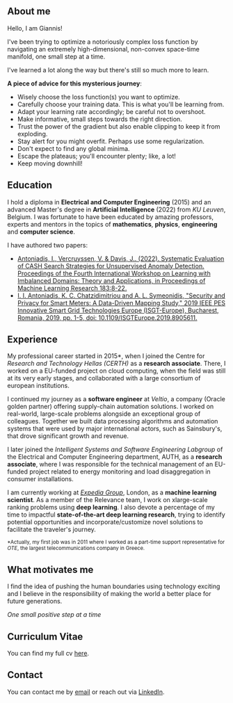 ## About me

Hello, I am Giannis!

I've been trying to optimize a notoriously complex loss function by navigating an extremely high-dimensional, non-convex space-time manifold, one small step at a time.

I've learned a lot along the way but there's still so much more to learn.

**A piece of advice for this mysterious journey**:
- Wisely choose the loss function(s) you want to optimize.
- Carefully choose your training data. This is what you'll be learning from.
- Adapt your learning rate accordingly; be careful not to overshoot.
- Make informative, small steps towards the right direction.
- Trust the power of the gradient but also enable clipping to keep it from exploding.
- Stay alert for you might overfit. Perhaps use some regularization.
- Don't expect to find any global minima.
- Escape the plateaus; you'll encounter plenty; like, a lot!
- Keep moving downhill!

## Education

I hold a diploma in **Electrical and Computer Engineering** (2015) and an advanced Master's degree in **Artificial Intelligence** (2022) from *KU Leuven*, Belgium. I was fortunate to have been educated by amazing professors, experts and mentors in the topics of **mathematics**, **physics**, **engineering** and **computer science**.

I have authored two papers:
- [Antoniadis, I., Vercruyssen, V. \& Davis, J.. (2022). Systematic Evaluation of CASH Search Strategies for Unsupervised Anomaly Detection. Proceedings of the Fourth International Workshop on Learning with Imbalanced Domains: Theory and Applications, in Proceedings of Machine Learning Research 183:8-22.](https://proceedings.mlr.press/v183/antoniadis22a)
- [I. I. Antoniadis, K. C. Chatzidimitriou and A. L. Symeonidis, "Security and Privacy for Smart Meters: A Data-Driven Mapping Study," 2019 IEEE PES Innovative Smart Grid Technologies Europe (ISGT-Europe), Bucharest, Romania, 2019, pp. 1-5, doi: 10.1109/ISGTEurope.2019.8905611.](https://ieeexplore.ieee.org/document/8905611)

## Experience

My professional career started in 2015*, when I joined the Centre for *Research and Technology Hellas (CERTH)* as a **research associate**. There, I worked on a EU-funded project on cloud computing, when the field was still at its very early stages, and collaborated with a large consortium of european institutions.

I continued my journey as a **software engineer** at *Veltio*, a company (Oracle golden partner) offering supply-chain automation solutions. I worked on real-world, large-scale problems alongside an exceptional group of colleagues. Together we built data processing algorithms and automation systems that were used by major international actors, such as Sainsbury's, that drove significant growth and revenue.

I later joined the *Intelligent Systems and Software Engineering Labgroup* of the Electrical and Computer Engineering department, AUTH, as a **research associate**, where I was responsible for the technical management of an EU-funded project related to energy monitoring and load disaggregation in consumer installations.

I am currently working at [*Expedia Group*](https://www.expediagroup.com/home/default.aspx), London, as a **machine learning scientist**. As a member of the Relevance team, I work on xlarge-scale ranking problems using **deep learning**. I also devote a percentage of my time to impactful **state-of-the-art deep learning research**, trying to identify potential opportunities and incorporate/customize novel solutions to facilitate the traveler's journey.

<sub>*Actually, my first job was in 2011 where I worked as a part-time support representative for *OTE*, the largest telecommunications company in Greece.</sub>

## What motivates me

I find the idea of pushing the human boundaries using technology exciting and I believe in the responsibility of making the world a better place for future generations.

*One small positive step at a time*

## Curriculum Vitae 
You can find my full cv [here](https://www.dropbox.com/s/c6ekycx0iogy94o/Ioannis_Antoniadis_CV.pdf?dl=0).

## Contact
You can contact me by [email](mailto:johneegr@gmail.com) or reach out via [LinkedIn](https://www.linkedin.com/in/ioannis-antoniadis/).
